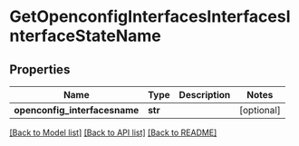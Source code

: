 # GetOpenconfigInterfacesInterfacesInterfaceStateName

## Properties
Name | Type | Description | Notes
------------ | ------------- | ------------- | -------------
**openconfig_interfacesname** | **str** |  | [optional] 

[[Back to Model list]](../README.md#documentation-for-models) [[Back to API list]](../README.md#documentation-for-api-endpoints) [[Back to README]](../README.md)


